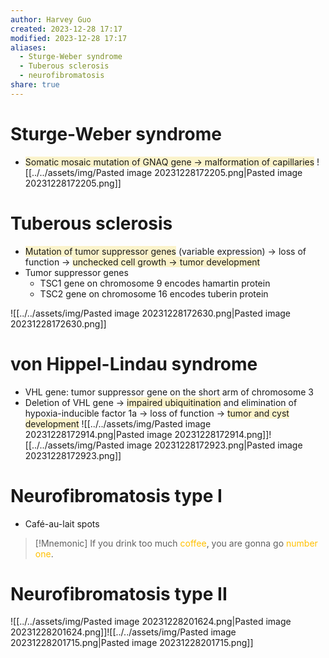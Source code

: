 ```yaml
---
author: Harvey Guo
created: 2023-12-28 17:17
modified: 2023-12-28 17:17
aliases:
  - Sturge-Weber syndrome
  - Tuberous sclerosis
  - neurofibromatosis
share: true
---
```


# Sturge-Weber syndrome
- <span style="background:rgba(240, 200, 0, 0.2)">Somatic mosaic mutation of GNAQ gene → malformation of capillaries</span>
![[../../assets/img/Pasted image 20231228172205.png|Pasted image 20231228172205.png]]
# Tuberous sclerosis
- <span style="background:rgba(240, 200, 0, 0.2)">Mutation of tumor suppressor genes</span> (variable expression) → loss of function → <span style="background:rgba(240, 200, 0, 0.2)">unchecked cell growth → tumor development</span>
- Tumor suppressor genes
	- TSC1 gene on chromosome 9 encodes hamartin protein
	- TSC2 gene on chromosome 16 encodes tuberin protein

![[../../assets/img/Pasted image 20231228172630.png|Pasted image 20231228172630.png]]
# von Hippel-Lindau syndrome
- VHL gene: tumor suppressor gene on the short arm of chromosome 3
- Deletion of VHL gene → <span style="background:rgba(240, 200, 0, 0.2)">impaired ubiquitination</span> and elimination of hypoxia-inducible factor 1a  → loss of function → <span style="background:rgba(240, 200, 0, 0.2)">tumor and cyst development</span>
![[../../assets/img/Pasted image 20231228172914.png|Pasted image 20231228172914.png]]![[../../assets/img/Pasted image 20231228172923.png|Pasted image 20231228172923.png]]
# Neurofibromatosis type I
- Café-au-lait spots
>[!Mnemonic] 
>If you drink too much <font color="#ffc000">coffee</font>, you are gonna go <font color="#ffc000">number one</font>.
# Neurofibromatosis type II
![[../../assets/img/Pasted image 20231228201624.png|Pasted image 20231228201624.png]]![[../../assets/img/Pasted image 20231228201715.png|Pasted image 20231228201715.png]]